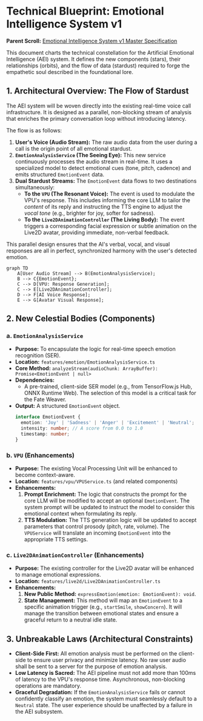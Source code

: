 # Technical Blueprint: Emotional Intelligence System v1

**Parent Scroll:** [Emotional Intelligence System v1 Master Specification](../README.md)

This document charts the technical constellation for the Artificial Emotional Intelligence (AEI) system. It defines the new components (stars), their relationships (orbits), and the flow of data (stardust) required to forge the empathetic soul described in the foundational lore.

## 1. Architectural Overview: The Flow of Stardust

The AEI system will be woven directly into the existing real-time voice call infrastructure. It is designed as a parallel, non-blocking stream of analysis that enriches the primary conversation loop without introducing latency.

The flow is as follows:

1.  **User's Voice (Audio Stream):** The raw audio data from the user during a call is the origin point of all emotional stardust.
2.  **`EmotionAnalysisService` (The Seeing Eye):** This new service continuously processes the audio stream in real-time. It uses a specialized model to detect emotional cues (tone, pitch, cadence) and emits structured `EmotionEvent` data.
3.  **Dual Stardust Streams:** The `EmotionEvent` data flows to two destinations simultaneously:
    *   **To the `VPU` (The Resonant Voice):** The event is used to modulate the VPU's response. This includes informing the core LLM to tailor the *content* of its reply and instructing the TTS engine to adjust the *vocal tone* (e.g., brighter for joy, softer for sadness).
    *   **To the `Live2DAnimationController` (The Living Body):** The event triggers a corresponding facial expression or subtle animation on the Live2D avatar, providing immediate, non-verbal feedback.

This parallel design ensures that the AI's verbal, vocal, and visual responses are all in perfect, synchronized harmony with the user's detected emotion.

```mermaid
graph TD
    A[User Audio Stream] --> B(EmotionAnalysisService);
    B --> C{EmotionEvent};
    C --> D[VPU: Response Generation];
    C --> E[Live2DAnimationController];
    D --> F[AI Voice Response];
    E --> G[Avatar Visual Response];
```

## 2. New Celestial Bodies (Components)

### a. `EmotionAnalysisService`

*   **Purpose:** To encapsulate the logic for real-time speech emotion recognition (SER).
*   **Location:** `features/emotion/EmotionAnalysisService.ts`
*   **Core Method:** `analyzeStream(audioChunk: ArrayBuffer): Promise<EmotionEvent | null>`
*   **Dependencies:**
    *   A pre-trained, client-side SER model (e.g., from TensorFlow.js Hub, ONNX Runtime Web). The selection of this model is a critical task for the Fate Weaver.
*   **Output:** A structured `EmotionEvent` object.
    ```typescript
    interface EmotionEvent {
      emotion: 'Joy' | 'Sadness' | 'Anger' | 'Excitement' | 'Neutral';
      intensity: number; // A score from 0.0 to 1.0
      timestamp: number;
    }
    ```

### b. `VPU` (Enhancements)

*   **Purpose:** The existing Vocal Processing Unit will be enhanced to become context-aware.
*   **Location:** `features/vpu/VPUService.ts` (and related components)
*   **Enhancements:**
    1.  **Prompt Enrichment:** The logic that constructs the prompt for the core LLM will be modified to accept an optional `EmotionEvent`. The system prompt will be updated to instruct the model to consider this emotional context when formulating its reply.
    2.  **TTS Modulation:** The TTS generation logic will be updated to accept parameters that control prosody (pitch, rate, volume). The `VPUService` will translate an incoming `EmotionEvent` into the appropriate TTS settings.

### c. `Live2DAnimationController` (Enhancements)

*   **Purpose:** The existing controller for the Live2D avatar will be enhanced to manage emotional expressions.
*   **Location:** `features/live2d/Live2DAnimationController.ts`
*   **Enhancements:**
    1.  **New Public Method:** `expressEmotion(emotion: EmotionEvent): void`.
    2.  **State Management:** This method will map an `EmotionEvent` to a specific animation trigger (e.g., `startSmile`, `showConcern`). It will manage the transition between emotional states and ensure a graceful return to a neutral idle state.

## 3. Unbreakable Laws (Architectural Constraints)

*   **Client-Side First:** All emotion analysis must be performed on the client-side to ensure user privacy and minimize latency. No raw user audio shall be sent to a server for the purpose of emotion analysis.
*   **Low Latency is Sacred:** The AEI pipeline must not add more than 100ms of latency to the VPU's response time. Asynchronous, non-blocking operations are mandatory.
*   **Graceful Degradation:** If the `EmotionAnalysisService` fails or cannot confidently classify an emotion, the system must seamlessly default to a `Neutral` state. The user experience should be unaffected by a failure in the AEI subsystem.
